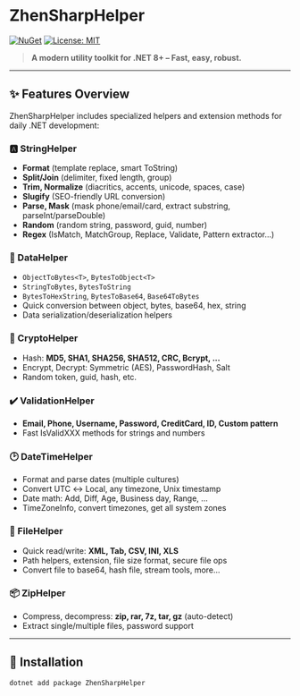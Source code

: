 # ZhenSharpHelper

[![NuGet](https://img.shields.io/nuget/v/ZhenSharpHelper.svg?style=flat-square)](https://www.nuget.org/packages/ZhenSharpHelper)
[![License: MIT](https://img.shields.io/badge/License-MIT-blue.svg)](LICENSE)

> **A modern utility toolkit for .NET 8+ – Fast, easy, robust.**

---

## ✨ Features Overview

ZhenSharpHelper includes specialized helpers and extension methods for daily .NET development:

### 🅰️ StringHelper
- **Format** (template replace, smart ToString)
- **Split/Join** (delimiter, fixed length, group)
- **Trim, Normalize** (diacritics, accents, unicode, spaces, case)
- **Slugify** (SEO-friendly URL conversion)
- **Parse, Mask** (mask phone/email/card, extract substring, parseInt/parseDouble)
- **Random** (random string, password, guid, number)
- **Regex** (IsMatch, MatchGroup, Replace, Validate, Pattern extractor...)

### 💾 DataHelper
- `ObjectToBytes<T>`, `BytesToObject<T>`
- `StringToBytes`, `BytesToString`
- `BytesToHexString`, `BytesToBase64`, `Base64ToBytes`
- Quick conversion between object, bytes, base64, hex, string
- Data serialization/deserialization helpers

### 🔐 CryptoHelper
- Hash: **MD5, SHA1, SHA256, SHA512, CRC, Bcrypt, ...**
- Encrypt, Decrypt: Symmetric (AES), PasswordHash, Salt
- Random token, guid, hash, etc.

### ✔️ ValidationHelper
- **Email, Phone, Username, Password, CreditCard, ID, Custom pattern**
- Fast IsValidXXX methods for strings and numbers

### 🕑 DateTimeHelper
- Format and parse dates (multiple cultures)
- Convert UTC ↔ Local, any timezone, Unix timestamp
- Date math: Add, Diff, Age, Business day, Range, ...
- TimeZoneInfo, convert timezones, get all system zones

### 📂 FileHelper
- Quick read/write: **XML, Tab, CSV, INI, XLS**
- Path helpers, extension, file size format, secure file ops
- Convert file to base64, hash file, stream tools, more...

### 📦 ZipHelper
- Compress, decompress: **zip, rar, 7z, tar, gz** (auto-detect)
- Extract single/multiple files, password support

---

## 🚀 Installation

```sh
dotnet add package ZhenSharpHelper
